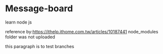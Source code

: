 # Message-board
learn node js

reference by:https://ithelp.ithome.com.tw/articles/10187441
node_modules folder was not uploaded

this paragraph is to test branches

